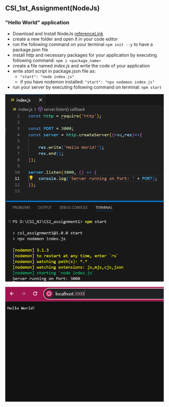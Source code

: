 ## CSI_1st_Assignment(NodeJs)
### "Hello World" application

- Download and Install NodeJs [referenceLink](https://nodejs.org/en/download/source-code)
- create a new folder and open it in your code editor
- run the following command on your terminal `npm init --y` to have a package.json file
- install *http* and necessary packages for your application by executing following command: `npm i <package_name>`
- create a file named *index.js* and write the code of your application
- write *start* script in package.json file as:
  - `"start": "node index.js"`
  - if you have nodemon installed: `"start": "npx nodemon index.js"`
- run your server by executing following command on terminal: `npm start`


![Server_Code](images/code.png)


![Output](images/output.png)